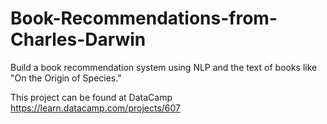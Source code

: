 # Book-Recommendations-from-Charles-Darwin
Build a book recommendation system using NLP and the text of books like "On the Origin of Species." 

This project can be found at DataCamp https://learn.datacamp.com/projects/607
